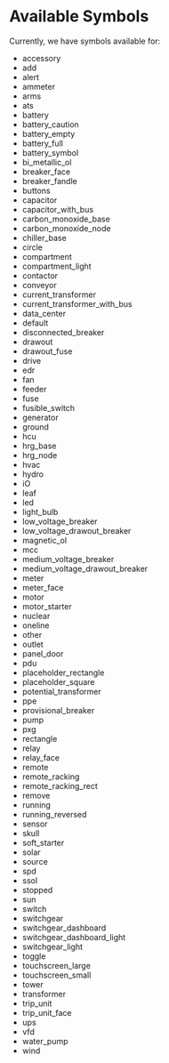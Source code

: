 # Available Symbols
Currently, we have symbols available for:
* accessory
* add
* alert
* ammeter
* arms
* ats
* battery
* battery_caution
* battery_empty
* battery_full
* battery_symbol
* bi_metallic_ol
* breaker_face
* breaker_fandle
* buttons
* capacitor
* capacitor_with_bus
* carbon_monoxide_base
* carbon_monoxide_node
* chiller_base
* circle
* compartment
* compartment_light
* contactor
* conveyor
* current_transformer
* current_transformer_with_bus
* data_center
* default
* disconnected_breaker
* drawout
* drawout_fuse
* drive
* edr
* fan
* feeder
* fuse
* fusible_switch
* generator
* ground
* hcu
* hrg_base
* hrg_node
* hvac
* hydro
* iO
* leaf
* led
* light_bulb
* low_voltage_breaker
* low_voltage_drawout_breaker
* magnetic_ol
* mcc
* medium_voltage_breaker
* medium_voltage_drawout_breaker
* meter
* meter_face
* motor
* motor_starter
* nuclear
* oneline
* other
* outlet
* panel_door
* pdu
* placeholder_rectangle
* placeholder_square
* potential_transformer
* ppe
* provisional_breaker
* pump
* pxg
* rectangle
* relay
* relay_face
* remote
* remote_racking
* remote_racking_rect
* remove
* running
* running_reversed
* sensor
* skull
* soft_starter
* solar
* source
* spd
* ssol
* stopped
* sun
* switch
* switchgear
* switchgear_dashboard
* switchgear_dashboard_light
* switchgear_light
* toggle
* touchscreen_large
* touchscreen_small
* tower
* transformer
* trip_unit
* trip_unit_face
* ups
* vfd
* water_pump
* wind
